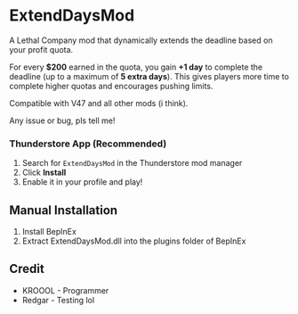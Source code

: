 # ExtendDaysMod
A Lethal Company mod that dynamically extends the deadline based on your profit quota.

For every **$200** earned in the quota, you gain **+1 day** to complete the deadline (up to a maximum of **5 extra days**). This gives players more time to complete higher quotas and encourages pushing limits.

Compatible with V47 and all other mods (i think).

Any issue or bug, pls tell me!

### Thunderstore App (Recommended)
1. Search for `ExtendDaysMod` in the Thunderstore mod manager
2. Click **Install**
3. Enable it in your profile and play!

## Manual Installation
1. Install BepInEx
2. Extract ExtendDaysMod.dll into the plugins folder of BepInEx

## Credit
- KROOOL - Programmer
- Redgar - Testing lol